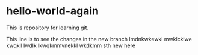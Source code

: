 # hello-world-again
This is repository for learning git.

This line is to see the changes in the new branch
Imdnkwkewkl mwklcklwe kwqkll lwdlk
lkwqkmmvnekkl wkdkmm 
sth new here
